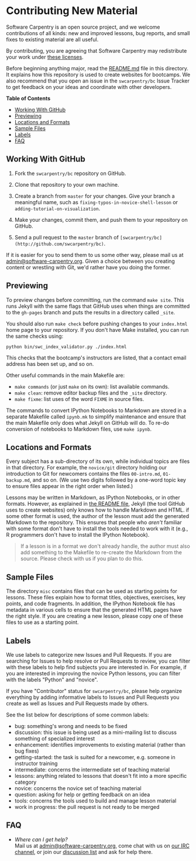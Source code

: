 Contributing New Material
=========================

Software Carpentry is an open source project,
and we welcome contributions of all kinds:
new and improved lessons,
bug reports,
and small fixes to existing material are all useful.

By contributing,
you are agreeing that Software Carpentry may redistribute your work under
[these licenses](LICENSE.md).

Before beginning anything major,
read the [README.md](README.md) file in this directory.
It explains how this repository is used to create websites for bootcamps.
We also recommend that you open an issue in the `swcarpentry/bc` Issue Tracker
to get feedback on your ideas and coordinate with other developers.

**Table of Contents**

*   [Working With GitHub](#working-with-github)  
*   [Previewing](#previewing)
*   [Locations and Formats](#locations-and-formats)
*   [Sample Files](#sample-files)
*   [Labels](#labels)
*   [FAQ](#faq)

Working With GitHub
-------------------

1.  Fork the `swcarpentry/bc` repository on GitHub.

2.  Clone that repository to your own machine.

3.  Create a branch from `master` for your changes.
    Give your branch a meaningful name,
    such as `fixing-typos-in-novice-shell-lesson`
    or `adding-tutorial-on-visualization`.

4.  Make your changes, commit them, and push them to your repository on GitHub.

5.  Send a pull request to the `master` branch of `[swcarpentry/bc](http://github.com/swcarpentry/bc)`.

If it is easier for you to send them to us some other way,
please mail us at
[admin@software-carpentry.org](mailto:admin@software-carpentry.org).
Given a choice between you creating content or wrestling with Git,
we'd rather have you doing the former.

Previewing
----------

To preview changes before committing,
run the command `make site`.
This runs Jekyll with the same flags that GitHub uses when things are committed to the `gh-pages` branch
and puts the results in a directory called `_site`.


You should also run `make check` before pushing changes to your `index.html` home page
to your repository.
If you don't have Make installed,
you can run the same checks using:

~~~
python bin/swc_index_validator.py ./index.html
~~~

This checks that the bootcamp's instructors are listed,
that a contact email address has been set up,
and so on.

Other useful commands in the main Makefile are:

*   `make commands` (or just `make` on its own): list available commands.
*   `make clean`: remove editor backup files and the `_site` directory.
*   `make fixme`: list uses of the word `FIXME` in source files.

The commands to convert IPython Notebooks to Markdown
are stored in a separate Makefile called `ipynb.mk`
to simplify maintenance
and ensure that the main Makefile only does what Jekyll on GitHub will do.
To re-do conversion of notebooks to Markdown files,
use `make ipynb`.

Locations and Formats
---------------------

Every subject has a sub-directory of its own,
while individual topics are files in that directory.
For example,
the `novice/git` directory holding our introduction to Git for newcomers
contains the files
`00-intro.md`,
`01-backup.md`,
and so on.
(We use two digits followed by a one-word topic key
to ensure files appear in the right order when listed.)

Lessons may be written in Markdown,
as IPython Notebooks,
or in other formats.
However,
as explained in [the README file](README.md),
Jekyll (the tool GitHub uses to create websites)
only knows how to handle Markdown and HTML.
if some other format is used,
the author of the lesson must
add the generated Markdown to the repository.
This ensures that people who *aren't* familiar with some format
don't have to install the tools needed to work with it
(e.g.,
R programmers don't have to install the IPython Notebook).

> If a lesson is in a format we don't already handle,
> the author must also add something to the Makefile
> to re-create the Markdown from the source.
> Please check with us if you plan to do this.

Sample Files
------------

The directory `misc` contains files that can be used as starting points for lessons.
These files explain how to format titles,
objectives,
exercises,
key points,
and code fragments.
In addition,
the IPython Notebook file has metadata in various cells
to ensure that the generated HTML pages have the right style.
If you are creating a new lesson,
please copy one of these files to use as a starting point.

Labels
------

We use labels to categorize new Issues and Pull Requests. If you are searching
for Issues to help resolve or Pull Requests to review, you can filter with these
labels to help find subjects you are interested in. For example, if you are
interested in improving the novice Python lessons, you can filter with the
labels "Python" and "novice".

If you have "Contributor" status for `swcarpentry/bc`, please help organize
everything by adding informative labels to Issues and Pull Requests you create
as well as Issues and Pull Requests made by others.

See the list below for descriptions of some common labels:

*   bug: something's wrong and needs to be fixed
*   discussion: this issue is being used as a mini-mailing list to discuss something of specialized interest
*   enhancement: identifies improvements to existing material (rather than bug fixes)
*   getting-started: the task is suited for a newcomer, e.g. someone in instructor training
*   intermediate: concerns the intermediate set of teaching material
*   lessons: anything related to lessons that doesn't fit into a more specific category
*   novice: concerns the novice set of teaching material
*   question: asking for help or getting feedback on an idea
*   tools: concerns the tools used to build and manage lesson material
*   work in progress: the pull request is not ready to be merged

FAQ
---

*   *Where can I get help?*
    <br/>
    Mail us at [admin@software-carpentry.org](mailto:admin@software-carpentry.org),
    come chat with us on [our IRC channel](irc://moznet/sciencelab),
    or join our [discussion list](http://software-carpentry.org/pages/discuss.html)
    and ask for help there.
